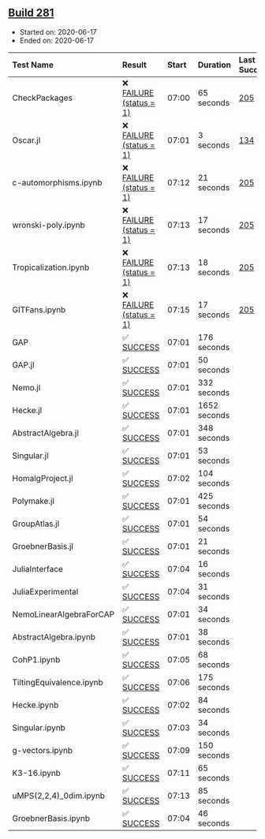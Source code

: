 ## [Build 281](https://oscarci.mathematik.uni-kl.de/job/oscar-stable/281/)

* Started on: 2020-06-17
* Ended on: 2020-06-17

| Test Name    | Result | Start | Duration | Last Success | First Failure |
|:-------------|:-------|:------|:---------|:-------------|:--------------|
| CheckPackages | ❌ [FAILURE (status = 1)](https://oscarci.mathematik.uni-kl.de/job/oscar-stable/281/artifact/logs/build-281/CheckPackages.log) | 07:00 | 65 seconds | [205](https://oscarci.mathematik.uni-kl.de/job/oscar-stable/205/) | [206](https://oscarci.mathematik.uni-kl.de/job/oscar-stable/206/) |
| Oscar.jl | ❌ [FAILURE (status = 1)](https://oscarci.mathematik.uni-kl.de/job/oscar-stable/281/artifact/logs/build-281/Oscar.jl.log) | 07:01 | 3 seconds | [134](https://oscarci.mathematik.uni-kl.de/job/oscar-stable/134/) | [177](https://oscarci.mathematik.uni-kl.de/job/oscar-stable/177/) |
| c-automorphisms.ipynb | ❌ [FAILURE (status = 1)](https://oscarci.mathematik.uni-kl.de/job/oscar-stable/281/artifact/logs/build-281/c-automorphisms.ipynb.log) | 07:12 | 21 seconds | [205](https://oscarci.mathematik.uni-kl.de/job/oscar-stable/205/) | [206](https://oscarci.mathematik.uni-kl.de/job/oscar-stable/206/) |
| wronski-poly.ipynb | ❌ [FAILURE (status = 1)](https://oscarci.mathematik.uni-kl.de/job/oscar-stable/281/artifact/logs/build-281/wronski-poly.ipynb.log) | 07:13 | 17 seconds | [205](https://oscarci.mathematik.uni-kl.de/job/oscar-stable/205/) | [206](https://oscarci.mathematik.uni-kl.de/job/oscar-stable/206/) |
| Tropicalization.ipynb | ❌ [FAILURE (status = 1)](https://oscarci.mathematik.uni-kl.de/job/oscar-stable/281/artifact/logs/build-281/Tropicalization.ipynb.log) | 07:13 | 18 seconds | [205](https://oscarci.mathematik.uni-kl.de/job/oscar-stable/205/) | [206](https://oscarci.mathematik.uni-kl.de/job/oscar-stable/206/) |
| GITFans.ipynb | ❌ [FAILURE (status = 1)](https://oscarci.mathematik.uni-kl.de/job/oscar-stable/281/artifact/logs/build-281/GITFans.ipynb.log) | 07:15 | 17 seconds | [205](https://oscarci.mathematik.uni-kl.de/job/oscar-stable/205/) | [206](https://oscarci.mathematik.uni-kl.de/job/oscar-stable/206/) |
| GAP | ✅ [SUCCESS](https://oscarci.mathematik.uni-kl.de/job/oscar-stable/281/artifact/logs/build-281/GAP.log) | 07:01 | 176 seconds |  |  |
| GAP.jl | ✅ [SUCCESS](https://oscarci.mathematik.uni-kl.de/job/oscar-stable/281/artifact/logs/build-281/GAP.jl.log) | 07:01 | 50 seconds |  |  |
| Nemo.jl | ✅ [SUCCESS](https://oscarci.mathematik.uni-kl.de/job/oscar-stable/281/artifact/logs/build-281/Nemo.jl.log) | 07:01 | 332 seconds |  |  |
| Hecke.jl | ✅ [SUCCESS](https://oscarci.mathematik.uni-kl.de/job/oscar-stable/281/artifact/logs/build-281/Hecke.jl.log) | 07:01 | 1652 seconds |  |  |
| AbstractAlgebra.jl | ✅ [SUCCESS](https://oscarci.mathematik.uni-kl.de/job/oscar-stable/281/artifact/logs/build-281/AbstractAlgebra.jl.log) | 07:01 | 348 seconds |  |  |
| Singular.jl | ✅ [SUCCESS](https://oscarci.mathematik.uni-kl.de/job/oscar-stable/281/artifact/logs/build-281/Singular.jl.log) | 07:01 | 53 seconds |  |  |
| HomalgProject.jl | ✅ [SUCCESS](https://oscarci.mathematik.uni-kl.de/job/oscar-stable/281/artifact/logs/build-281/HomalgProject.jl.log) | 07:02 | 104 seconds |  |  |
| Polymake.jl | ✅ [SUCCESS](https://oscarci.mathematik.uni-kl.de/job/oscar-stable/281/artifact/logs/build-281/Polymake.jl.log) | 07:01 | 425 seconds |  |  |
| GroupAtlas.jl | ✅ [SUCCESS](https://oscarci.mathematik.uni-kl.de/job/oscar-stable/281/artifact/logs/build-281/GroupAtlas.jl.log) | 07:01 | 54 seconds |  |  |
| GroebnerBasis.jl | ✅ [SUCCESS](https://oscarci.mathematik.uni-kl.de/job/oscar-stable/281/artifact/logs/build-281/GroebnerBasis.jl.log) | 07:01 | 21 seconds |  |  |
| JuliaInterface | ✅ [SUCCESS](https://oscarci.mathematik.uni-kl.de/job/oscar-stable/281/artifact/logs/build-281/JuliaInterface.log) | 07:04 | 16 seconds |  |  |
| JuliaExperimental | ✅ [SUCCESS](https://oscarci.mathematik.uni-kl.de/job/oscar-stable/281/artifact/logs/build-281/JuliaExperimental.log) | 07:04 | 31 seconds |  |  |
| NemoLinearAlgebraForCAP | ✅ [SUCCESS](https://oscarci.mathematik.uni-kl.de/job/oscar-stable/281/artifact/logs/build-281/NemoLinearAlgebraForCAP.log) | 07:01 | 34 seconds |  |  |
| AbstractAlgebra.ipynb | ✅ [SUCCESS](https://oscarci.mathematik.uni-kl.de/job/oscar-stable/281/artifact/logs/build-281/AbstractAlgebra.ipynb.log) | 07:01 | 38 seconds |  |  |
| CohP1.ipynb | ✅ [SUCCESS](https://oscarci.mathematik.uni-kl.de/job/oscar-stable/281/artifact/logs/build-281/CohP1.ipynb.log) | 07:05 | 68 seconds |  |  |
| TiltingEquivalence.ipynb | ✅ [SUCCESS](https://oscarci.mathematik.uni-kl.de/job/oscar-stable/281/artifact/logs/build-281/TiltingEquivalence.ipynb.log) | 07:06 | 175 seconds |  |  |
| Hecke.ipynb | ✅ [SUCCESS](https://oscarci.mathematik.uni-kl.de/job/oscar-stable/281/artifact/logs/build-281/Hecke.ipynb.log) | 07:02 | 84 seconds |  |  |
| Singular.ipynb | ✅ [SUCCESS](https://oscarci.mathematik.uni-kl.de/job/oscar-stable/281/artifact/logs/build-281/Singular.ipynb.log) | 07:03 | 34 seconds |  |  |
| g-vectors.ipynb | ✅ [SUCCESS](https://oscarci.mathematik.uni-kl.de/job/oscar-stable/281/artifact/logs/build-281/g-vectors.ipynb.log) | 07:09 | 150 seconds |  |  |
| K3-16.ipynb | ✅ [SUCCESS](https://oscarci.mathematik.uni-kl.de/job/oscar-stable/281/artifact/logs/build-281/K3-16.ipynb.log) | 07:11 | 65 seconds |  |  |
| uMPS(2,2,4)_0dim.ipynb | ✅ [SUCCESS](https://oscarci.mathematik.uni-kl.de/job/oscar-stable/281/artifact/logs/build-281/uMPS-2-2-4-_0dim.ipynb.log) | 07:13 | 85 seconds |  |  |
| GroebnerBasis.ipynb | ✅ [SUCCESS](https://oscarci.mathematik.uni-kl.de/job/oscar-stable/281/artifact/logs/build-281/GroebnerBasis.ipynb.log) | 07:04 | 46 seconds |  |  |
